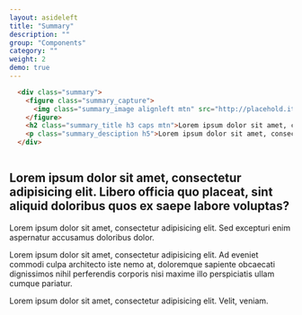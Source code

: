```yaml
---
layout: asideleft
title: "Summary"
description: ""
group: "Components"
category: ""
weight: 2
demo: true
---
```


```html
  <div class="summary">
    <figure class="summary_capture">
      <img class="summary_image alignleft mtn" src="http://placehold.it/215x215" alt="" />
    </figure>
    <h2 class="summary_title h3 caps mtn">Lorem ipsum dolor sit amet, consectetur adipisicing elit. Dolores culpa error, aperiam consequuntur et illum sint maiores maxime possimus incidunt!</h2>
    <p class="summary_desciption h5">Lorem ipsum dolor sit amet, consectetur adipisicing elit. Aliquam blanditiis excepturi assumenda quaerat quia doloribus!</p>
  </div>
```

<div class="summary">
  <figure class="summary_capture">
    <img class="summary_image alignleft mtn" src="http://placehold.it/215x215" alt="" />
  </figure>
  <h2 class="summary_title h3 caps mtn">Lorem ipsum dolor sit amet, consectetur adipisicing elit. Libero officia quo placeat, sint aliquid doloribus quos ex saepe labore voluptas?</h2>
  <p class="summary_desciption h5">Lorem ipsum dolor sit amet, consectetur adipisicing elit. Sed excepturi enim aspernatur accusamus doloribus dolor.</p>
</div>

<p>Lorem ipsum dolor sit amet, consectetur adipisicing elit. Ad eveniet commodi culpa architecto iste nemo at, doloremque sapiente obcaecati dignissimos nihil perferendis corporis nisi maxime illo perspiciatis ullam cumque pariatur.</p>
<p>Lorem ipsum dolor sit amet, consectetur adipisicing elit. Velit, veniam.</p>
